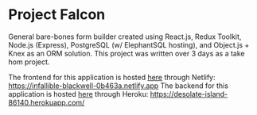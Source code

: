 # Project Falcon

General bare-bones form builder created using React.js, Redux Toolkit, Node.js (Express), PostgreSQL (w/ ElephantSQL hosting), and Object.js + Knex as an ORM solution. This project was written over 3 days as a take hom project.

The frontend for this application is hosted [here](https://infallible-blackwell-0b463a.netlify.app) through Netlify: https://infallible-blackwell-0b463a.netlify.app
The backend for this application is hosted [here](https://desolate-island-86140.herokuapp.com/) through Heroku: https://desolate-island-86140.herokuapp.com/
